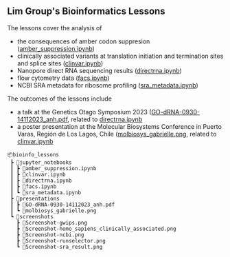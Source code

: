## Lim Group's Bioinformatics Lessons

The lessons cover the analysis of 
- the consequences of amber codon suppresion ([amber_suppression.ipynb](https://github.com/compgenom/bioinfo_lessons/blob/main/jupyter_notebooks/amber_suppression.ipynb))
- clinically associated variants at translation initiation and termination sites and splice sites ([clinvar.ipynb](https://github.com/compgenom/bioinfo_lessons/blob/main/jupyter_notebooks/clinvar.ipynb))
- Nanopore direct RNA sequencing results ([directrna.ipynb](https://github.com/compgenom/bioinfo_lessons/blob/main/jupyter_notebooks/directrna.ipynb))
- flow cytometry data ([facs.ipynb](https://github.com/compgenom/bioinfo_lessons/blob/main/jupyter_notebooks/facs.ipynb))
- NCBI SRA metadata for ribosome profiling ([sra_metadata.ipynb](https://github.com/compgenom/bioinfo_lessons/blob/main/jupyter_notebooks/sra_metadata.ipynb))

The outcomes of the lessons include 
- a talk at the Genetics Otago Symposium 2023 ([GO-dRNA-0930-14112023_anh.pdf](https://github.com/compgenom/bioinfo_lessons/blob/main/presentations/GO-dRNA-0930-14112023_anh.pdf), related to [directrna.ipynb](https://github.com/compgenom/bioinfo_lessons/blob/main/jupyter_notebooks/directrna.ipynb)
- a poster presentation at the Molecular Biosystems Conference in Puerto Varas, Región de Los Lagos, Chile ([molbiosys_gabrielle.png](https://github.com/compgenom/bioinfo_lessons/blob/main/presentations/molbiosys_gabrielle.png), related to [clinvar.ipynb](https://github.com/compgenom/bioinfo_lessons/blob/main/jupyter_notebooks/directrna.ipynb)

```
📦bioinfo_lessons
 ┣ 📂jupyter_notebooks
 ┃ ┣ 📜amber_suppression.ipynb
 ┃ ┣ 📜clinvar.ipynb
 ┃ ┣ 📜directrna.ipynb
 ┃ ┣ 📜facs.ipynb
 ┃ ┗ 📜sra_metadata.ipynb
 ┣ 📂presentations
 ┃ ┣ 📜GO-dRNA-0930-14112023_anh.pdf
 ┃ ┗ 📜molbiosys_gabrielle.png
 ┗ 📂screenshots
   ┣ 📜Screenshot-gwips.png
   ┣ 📜Screenshot-homo_sapiens_clinically_associated.png
   ┣ 📜Screenshot-ncbi.png
   ┣ 📜Screenshot-runselector.png
   ┗ 📜Screenshot-sra_result.png

